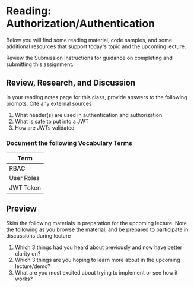 # Reading: Authorization/Authentication

Below you will find some reading material, code samples, and some additional resources that support today's topic and the upcoming lecture.

Review the Submission Instructions for guidance on completing and submitting this assignment.

## Review, Research, and Discussion

In your reading notes page for this class, provide answers to the following prompts. Cite any external sources

1. What header(s) are used in authentication and authorization
1. What is safe to put into a JWT
1. How are JWTs validated

### Document the following Vocabulary Terms

| Term                            |
| ------------------------------- |
| RBAC                            |
| User Roles                      |
| JWT Token                       |

## Preview

Skim the following materials in preparation for the upcoming lecture. Note the following as you browse the material, and be prepared to participate in discussions during lecture

1. Which 3 things had you heard about previously and now have better clarity on?
1. Which 3 things are you hoping to learn more about in the upcoming lecture/demo?
1. What are you most excited about trying to implement or see how it works?

